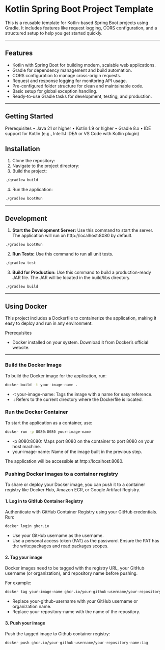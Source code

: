# Kotlin Spring Boot Project Template

This is a reusable template for Kotlin-based Spring Boot projects using Gradle. It includes features like request logging, CORS configuration, and a structured setup to help you get started quickly.

<hr />

## Features
*	Kotlin with Spring Boot for building modern, scalable web applications.
*	Gradle for dependency management and build automation.
*	CORS configuration to manage cross-origin requests.
*	Request and response logging for monitoring API usage.
*	Pre-configured folder structure for clean and maintainable code.
*	Basic setup for global exception handling.
*	Ready-to-use Gradle tasks for development, testing, and production.

<hr />

## Getting Started

Prerequisites
•	Java 21 or higher
•	Kotlin 1.9 or higher
•	Gradle 8.x
•	IDE support for Kotlin (e.g., IntelliJ IDEA or VS Code with Kotlin plugin)

## Installation
1.	Clone the repository:
2.	Navigate to the project directory:
3.	Build the project:
```bash
./gradlew build 
```
4.	Run the application:
```bash
./gradlew bootRun
```
<hr />

## Development
1.	**Start the Development Server:** 
Use this command to start the server. The application will run on http://localhost:8080 by default.
```bash 
./gradlew bootRun
```
2.	**Run Tests:**
Use this command to run all unit tests.
```bash
./gradlew test
```

3.	**Build for Production:**
Use this command to build a production-ready JAR file. The JAR will be located in the build/libs directory.
```bash
./gradlew build 
```
<hr />

## Using Docker

This project includes a Dockerfile to containerize the application, making it easy to deploy and run in any environment.

Prerequisites
* Docker installed on your system. Download it from Docker’s official website.

<hr />

### Build the Docker Image

To build the Docker image for the application, run:

```bash
docker build -t your-image-name .
```

* -t your-image-name: Tags the image with a name for easy reference.
* .: Refers to the current directory where the Dockerfile is located.

### Run the Docker Container

To start the application as a container, use:

```bash
docker run -p 8080:8080 your-image-name
```

* -p 8080:8080: Maps port 8080 on the container to port 8080 on your host machine.
* your-image-name: Name of the image built in the previous step.

The application will be accessible at http://localhost:8080.

### Pushing Docker images to a container registry
To share or deploy your Docker image, you can push it to a container registry like Docker Hub, Amazon ECR, or Google Artifact Registry.

#### 1. Log in to GitHub Container Registry

Authenticate with GitHub Container Registry using your GitHub credentials. Run:

```bash
docker login ghcr.io
```

*	Use your GitHub username as the username.
*	Use a personal access token (PAT) as the password. Ensure the PAT has the write:packages and read:packages scopes.

#### 2. Tag your image
Docker images need to be tagged with the registry URL, your GitHub username (or organization), and repository name before pushing.

For example:
```bash
docker tag your-image-name ghcr.io/your-github-username/your-repository-name:tag
```

* Replace your-github-username with your GitHub username or organization name.
* Replace your-repository-name with the name of the repository.

#### 3. Push your image
Push the tagged image to Github container registry:
```bash
docker push ghcr.io/your-github-username/your-repository-name:tag
```


